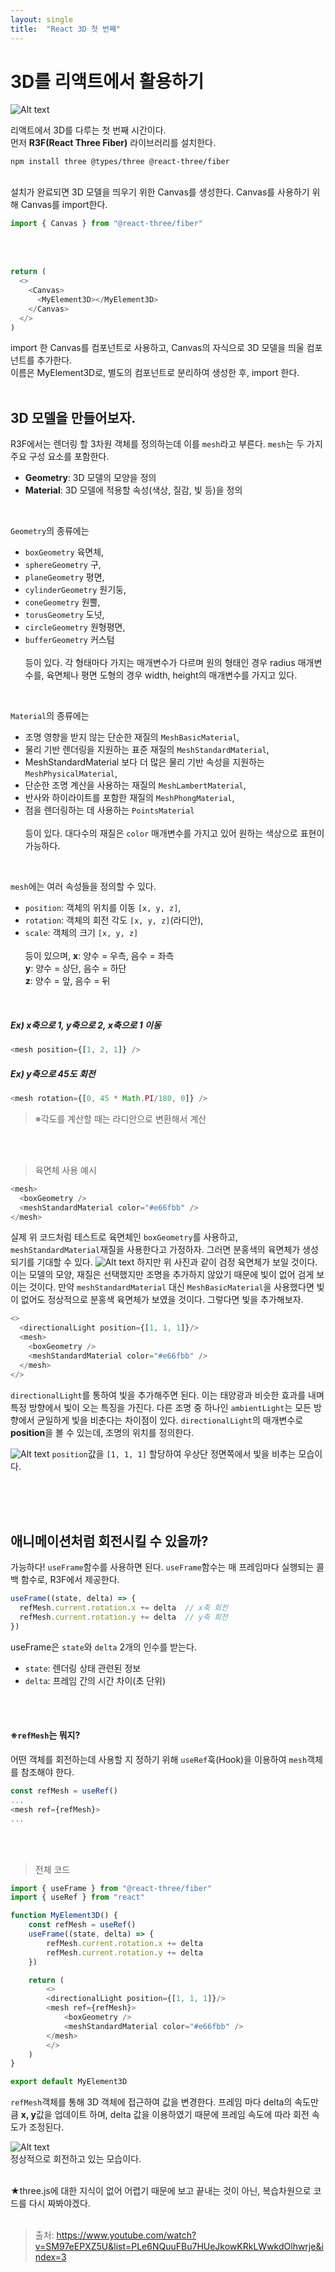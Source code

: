 ```yaml
---
layout: single
title:  "React 3D 첫 번째"
---
```


# 3D를 리액트에서 활용하기

![Alt text](./images/3d_rect.png)

리액트에서 3D를 다루는 첫 번째 시간이다.  
먼저 **R3F(React Three Fiber)** 라이브러리를 설치한다.
```
npm install three @types/three @react-three/fiber
```
<br />
설치가 완료되면 3D 모델을 띄우기 위한 Canvas를 생성한다.  
Canvas를 사용하기 위해 Canvas를 import한다.

```js
import { Canvas } from "@react-three/fiber"
```

<br />
<br />

```js
return (
  <>
    <Canvas>
      <MyElement3D></MyElement3D>
    </Canvas>
  </>
)
```

import 한 Canvas를 컴포넌트로 사용하고, Canvas의 자식으로 3D 모델을 띄울 컴포넌트를 추가한다.  
이름은 MyElement3D로, 별도의 컴포넌트로 분리하여 생성한 후, import 한다.
<br />
<br />
## 3D 모델을 만들어보자.
R3F에서는 렌더링 할 3차원 객체를 정의하는데 이를 ```mesh```라고 부른다. ```mesh```는 두 가지 주요 구성 요소를 포함한다.
+ **Geometry**: 3D 모델의 모양을 정의
+ **Material**: 3D 모델에 적용할 속성(색상, 질감, 빛 등)을 정의
<br />

```Geometry```의 종류에는 
+ ```boxGeometry``` 육면체,
+ ```sphereGeometry``` 구,
+ ```planeGeometry``` 평면,
+ ```cylinderGeometry``` 원기둥,
+ ```coneGeometry``` 원뿔,
+ ```torusGeometry``` 도넛,
+ ```circleGeometry``` 원형평면,
+ ```bufferGeometry``` 커스텀  
<br />등이 있다. 각 형태마다 가지는 매개변수가 다르며 원의 형태인 경우 radius 매개변수를, 육면체나 평면 도형의 경우 width, height의 매개변수를 가지고 있다.
<br />

```Material```의 종류에는
+ 조명 영향을 받지 않는 단순한 재질의 ```MeshBasicMaterial```,
+ 물리 기반 렌더링을 지원하는 표준 재질의 ```MeshStandardMaterial```,
+ MeshStandardMaterial 보다 더 많은 물리 기반 속성을 지원하는 ```MeshPhysicalMaterial```,
+ 단순한 조명 계산을 사용하는 재질의 ```MeshLambertMaterial```,
+ 반사와 하이라이트를 포함한 재질의 ```MeshPhongMaterial```,
+ 점을 렌더링하는 데 사용하는 ```PointsMaterial```   
<br />등이 있다. 대다수의 재질은 ```color``` 매개변수를 가지고 있어 원하는 색상으로 표현이 가능하다.
<br />

```mesh```에는 여러 속성들을 정의할 수 있다.  
+ ```position```: 객체의 위치를 이동 ```[x, y, z]```,
+ ```rotation```: 객체의 회전 각도 ```[x, y, z]```(라디안),
+ ```scale```: 객체의 크기 ```[x, y, z]```  
<br />등이 있으며, **x**: 양수 = 우측, 음수 = 좌측   
**y**: 양수 = 상단, 음수 = 하단   
**z**: 양수 = 앞, 음수 = 뒤
<br />

##### **Ex) x축으로 1, y축으로 2, x축으로 1 이동**  

```js
<mesh position={[1, 2, 1]} />
```

##### **Ex) y축으로 45도 회전**  

```js
<mesh rotation={[0, 45 * Math.PI/180, 0]} />
```
  > ※각도를 계산할 때는 라디안으로 변환해서 계산
<br />
<br />

> 육면체 사용 예시

```js
<mesh>
  <boxGeometry />
  <meshStandardMaterial color="#e66fbb" />
</mesh>
```
실제 위 코드처럼 테스트로 육면체인 ```boxGeometry```를 사용하고, ```meshStandardMaterial```재질을 사용한다고 가정하자. 그러면 분홍색의 육면체가 생성되기를 기대할 수 있다.
![Alt text](./images/black_rect.png)
하지만 위 사진과 같이 검정 육면체가 보일 것이다. 이는 모델의 모양, 재질은 선택했지만 조명을 추가하지 않았기 때문에 빛이 없어 검게 보이는 것이다. 만약 ```meshStandardMaterial``` 대신 ```MeshBasicMaterial```을 사용했다면 빛이 없어도 정상적으로 분홍색 육면체가 보였을 것이다. 그렇다면 빛을 추가해보자.
<br>  

```js
<>
  <directionalLight position={[1, 1, 1]}/>
  <mesh>
    <boxGeometry />
    <meshStandardMaterial color="#e66fbb" />
  </mesh>
</>
```
```directionalLight```를 통하여 빛을 추가해주면 된다. 이는 태양광과 비슷한 효과를 내며 특정 방향에서 빛이 오는 특징을 가진다. 다른 조명 중 하나인 ```ambientLight```는 모든 방향에서 균일하게 빛을 비춘다는 차이점이 있다. ```directionalLight```의 매개변수로 **position**을 볼 수 있는데, 조명의 위치를 정의한다.

![Alt text](./images/pink_rect.png)
```position```값을 ```[1, 1, 1]``` 할당하여 우상단 정면쪽에서 빛을 비추는 모습이다.

<br />
<br />
<br />

## 애니메이션처럼 회전시킬 수 있을까?
가능하다! ```useFrame```함수를 사용하면 된다. ```useFrame```함수는 매 프레임마다 실행되는 콜백 함수로, R3F에서 제공한다.
<br />

```js
useFrame((state, delta) => {
  refMesh.current.rotation.x += delta  // x축 회전
  refMesh.current.rotation.y += delta  // y축 회전
})
```
useFrame은 ```state```와 ```delta``` 2개의 인수를 받는다.   
+ ```state```: 렌더링 상태 관련된 정보
+ ```delta```: 프레임 간의 시간 차이(초 단위)
<br />
<br />

#### ※```refMesh```는 뭐지?
어떤 객체를 회전하는데 사용할 지 정하기 위해 ```useRef```훅(Hook)을 이용하여 ```mesh```객체를 참조해야 한다.  

```js
const refMesh = useRef()
...
<mesh ref={refMesh}>
...
```
<br />
<br />

> 전체 코드

```js
import { useFrame } from "@react-three/fiber"
import { useRef } from "react"

function MyElement3D() {
    const refMesh = useRef()
    useFrame((state, delta) => {
        refMesh.current.rotation.x += delta
        refMesh.current.rotation.y += delta
    })

    return (
        <>
        <directionalLight position={[1, 1, 1]}/>
        <mesh ref={refMesh}>
            <boxGeometry />
            <meshStandardMaterial color="#e66fbb" />
        </mesh>
        </>
    )
}

export default MyElement3D
```
```refMesh```객체를 통해 3D 객체에 접근하여 값을 변경한다. 프레임 마다 delta의 속도만큼 **x, y**값을 업데이트 하며, delta 값을 이용하였기 때문에 프레임 속도에 따라 회전 속도가 조정된다.

![Alt text](./images/pink_rect_gif.gif)  
정상적으로 회전하고 있는 모습이다.

<br />
★three.js에 대한 지식이 없어 어렵기 때문에 보고 끝내는 것이 아닌, 복습차원으로 코드를 다시 짜봐야겠다.

<br />  
<br />

> 출처: https://www.youtube.com/watch?v=SM97eEPXZ5U&list=PLe6NQuuFBu7HUeJkowKRkLWwkdOlhwrje&index=3
